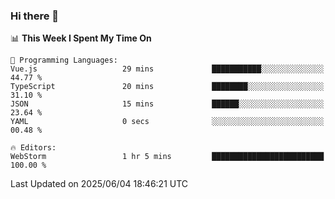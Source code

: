 ### Hi there 👋

<!--
**asdf12303116/asdf12303116** is a ✨ _special_ ✨ repository because its `README.md` (this file) appears on your GitHub profile.

Here are some ideas to get you started:

- 🔭 I’m currently working on ...
- 🌱 I’m currently learning ...
- 👯 I’m looking to collaborate on ...
- 🤔 I’m looking for help with ...
- 💬 Ask me about ...
- 📫 How to reach me: ...
- 😄 Pronouns: ...
- ⚡ Fun fact: ...
-->

<!--START_SECTION:waka-->
📊 **This Week I Spent My Time On** 

```text
💬 Programming Languages: 
Vue.js                   29 mins             ███████████░░░░░░░░░░░░░░   44.77 % 
TypeScript               20 mins             ████████░░░░░░░░░░░░░░░░░   31.10 % 
JSON                     15 mins             ██████░░░░░░░░░░░░░░░░░░░   23.64 % 
YAML                     0 secs              ░░░░░░░░░░░░░░░░░░░░░░░░░   00.48 % 

🔥 Editors: 
WebStorm                 1 hr 5 mins         █████████████████████████   100.00 % 
```


 Last Updated on 2025/06/04 18:46:21 UTC
<!--END_SECTION:waka-->
